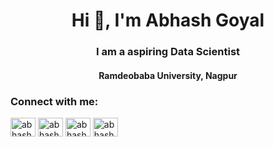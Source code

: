<h1 align="center">Hi 👋, I'm Abhash Goyal</h1>
<h3 align="center">I am a aspiring Data Scientist</h3>
<h4 align="center">Ramdeobaba University, Nagpur</h4>


<h3 align="left">Connect with me:</h3>
<p align="left">
<a href="https://linkedin.com/in/abhashgoyal-4692b91b8" target="blank"><img align="center" src="https://raw.githubusercontent.com/rahuldkjain/github-profile-readme-generator/master/src/images/icons/Social/linked-in-alt.svg" alt="abhashgoyal-4692b91b8" height="30" width="40" /></a>
<a href="https://kaggle.com/abhash18" target="blank"><img align="center" src="https://raw.githubusercontent.com/rahuldkjain/github-profile-readme-generator/master/src/images/icons/Social/kaggle.svg" alt="abhash18" height="30" width="40" /></a>
<a href="https://instagram.com/abhash.goyal" target="blank"><img align="center" src="https://raw.githubusercontent.com/rahuldkjain/github-profile-readme-generator/master/src/images/icons/Social/instagram.svg" alt="abhash.goyal" height="30" width="40" /></a>
<a href="https://leetcode.com/u/abhash_18/" target="blank"><img align="center" src="https://raw.githubusercontent.com/rahuldkjain/github-profile-readme-generator/master/src/images/icons/Social/leet-code.svg" alt="abhash18" height="30" width="40" /></a>
</p>
